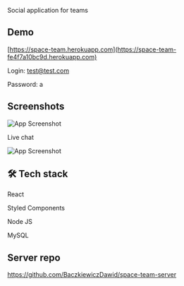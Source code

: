 Social application for teams


## Demo

[https://space-team.herokuapp.com](https://space-team-fe4f7a10bc9d.herokuapp.com)

Login: test@test.com

Password: a


## Screenshots

![App Screenshot](https://i.imgur.com/zAJjmdE.png)

Live chat

![App Screenshot](https://i.imgur.com/sqZ9IAU.png)



## 🛠 Tech stack
React

Styled Components

Node JS

MySQL

## Server repo

https://github.com/BaczkiewiczDawid/space-team-server
